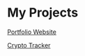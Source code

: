# My Projects
[Portfolio Website](https://rooghz.github.io)

[Crypto Tracker](https://rooghz.github.io/Crypto_Tracker)
